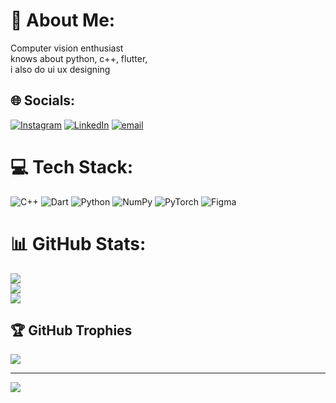 # 💫 About Me:
Computer vision enthusiast<br>knows about python, c++, flutter, <br>i also do ui ux designing <br>


## 🌐 Socials:
[![Instagram](https://img.shields.io/badge/Instagram-%23E4405F.svg?logo=Instagram&logoColor=white)](https://instagram.com/kanak.bodkhe) [![LinkedIn](https://img.shields.io/badge/LinkedIn-%230077B5.svg?logo=linkedin&logoColor=white)](https://linkedin.com/in/https://linkedin.com/in/kanak-bodkhe) [![email](https://img.shields.io/badge/Email-D14836?logo=gmail&logoColor=white)](mailto:kanakbodkhe@gmail.com) 

# 💻 Tech Stack:
![C++](https://img.shields.io/badge/c++-%2300599C.svg?style=plastic&logo=c%2B%2B&logoColor=white) ![Dart](https://img.shields.io/badge/dart-%230175C2.svg?style=plastic&logo=dart&logoColor=white) ![Python](https://img.shields.io/badge/python-3670A0?style=plastic&logo=python&logoColor=ffdd54) ![NumPy](https://img.shields.io/badge/numpy-%23013243.svg?style=plastic&logo=numpy&logoColor=white) ![PyTorch](https://img.shields.io/badge/PyTorch-%23EE4C2C.svg?style=plastic&logo=PyTorch&logoColor=white) ![Figma](https://img.shields.io/badge/figma-%23F24E1E.svg?style=plastic&logo=figma&logoColor=white)
# 📊 GitHub Stats:
![](https://github-readme-stats.vercel.app/api?username=Kanak883&theme=merko&hide_border=false&include_all_commits=false&count_private=false)<br/>
![](https://nirzak-streak-stats.vercel.app/?user=Kanak883&theme=merko&hide_border=false)<br/>
![](https://github-readme-stats.vercel.app/api/top-langs/?username=Kanak883&theme=merko&hide_border=false&include_all_commits=false&count_private=false&layout=compact)

## 🏆 GitHub Trophies
![](https://github-profile-trophy.vercel.app/?username=Kanak883&theme=radical&no-frame=false&no-bg=false&margin-w=4)

---
[![](https://visitcount.itsvg.in/api?id=Kanak883&icon=1&color=7)](https://visitcount.itsvg.in)

<!-- Proudly created with GPRM ( https://gprm.itsvg.in ) -->
